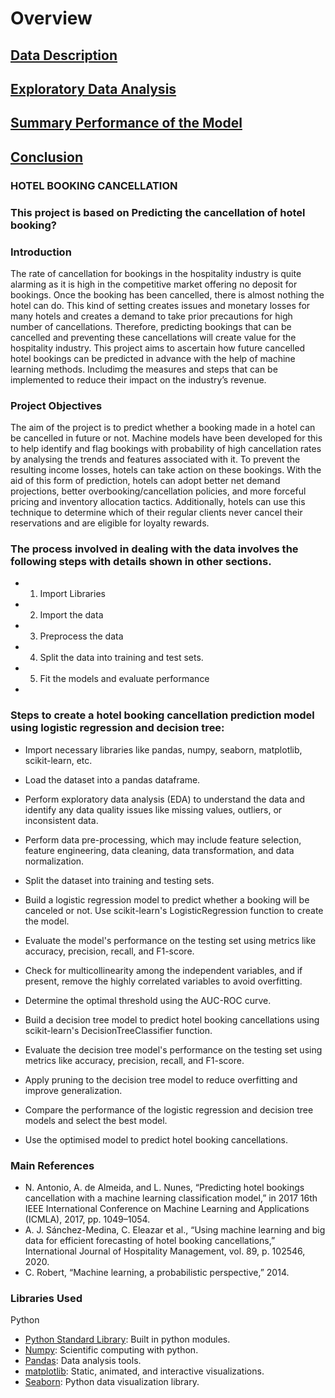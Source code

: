 # Overview 

## [Data Description](Data_Description/Data_Description.md)

## [Exploratory Data Analysis](Exploratory_Data_Analysis/Exploratory_Data_Analysis.md)

## [Summary Performance of the Model](Models/Models.md)

## [Conclusion](Conclusion/Conclusion.md)

### HOTEL BOOKING CANCELLATION 

### This project is based on Predicting the cancellation of hotel booking?

### Introduction
The rate of cancellation for bookings in the hospitality industry is quite alarming as it is high in the competitive market offering no deposit for bookings. Once the booking has been cancelled, there is almost nothing the hotel can do. This kind of setting creates issues and monetary losses for many hotels and creates a demand to take prior precautions for high number of cancellations. Therefore, predicting bookings that can be cancelled and preventing these cancellations will create value for the hospitality industry. This project aims to ascertain how future cancelled hotel bookings can be predicted in advance with the help of machine learning methods. Includimg the measures and steps that can be implemented to reduce their impact on the industry’s revenue.

### Project Objectives
The aim of the project is to predict whether a booking made in a hotel can be cancelled in future or not. Machine models have been developed for this to help identify and flag bookings with probability of high cancellation rates by analysing the trends and features associated with it. To prevent the resulting income losses, hotels can take action on these bookings. With the aid of this form of prediction, hotels can adopt better net demand projections, better overbooking/cancellation policies, and more forceful pricing and inventory allocation tactics. Additionally, hotels can use this technique to determine which of their regular clients never cancel their reservations and are eligible for loyalty rewards.

### The process involved in dealing with the data involves the following steps with details shown in other sections.
* 1. Import Libraries 
* 2. Import the data
* 3. Preprocess the data
* 4. Split the data into training and test sets.
* 5. Fit the models and evaluate performance
* 
### Steps to create a hotel booking cancellation prediction model using logistic regression and decision tree:

* Import necessary libraries like pandas, numpy, seaborn, matplotlib, scikit-learn, etc.

* Load the dataset into a pandas dataframe.

* Perform exploratory data analysis (EDA) to understand the data and identify any data quality issues like missing values, outliers, or inconsistent data.

* Perform data pre-processing, which may include feature selection, feature engineering, data cleaning, data transformation, and data normalization.

* Split the dataset into training and testing sets.

* Build a logistic regression model to predict whether a booking will be canceled or not. Use scikit-learn's LogisticRegression function to create the model.

* Evaluate the model's performance on the testing set using metrics like accuracy, precision, recall, and F1-score.

* Check for multicollinearity among the independent variables, and if present, remove the highly correlated variables to avoid overfitting.

* Determine the optimal threshold using the AUC-ROC curve.

* Build a decision tree model to predict hotel booking cancellations using scikit-learn's DecisionTreeClassifier function.

* Evaluate the decision tree model's performance on the testing set using metrics like accuracy, precision, recall, and F1-score.

* Apply pruning to the decision tree model to reduce overfitting and improve generalization.

* Compare the performance of the logistic regression and decision tree models and select the best model.

* Use the optimised model to predict hotel booking cancellations.

### Main References
* N. Antonio, A. de Almeida, and L. Nunes, “Predicting hotel bookings cancellation with a machine learning
classification model,” in 2017 16th IEEE International Conference on Machine Learning and Applications
(ICMLA), 2017, pp. 1049–1054.
* A. J. Sánchez-Medina, C. Eleazar et al., “Using machine learning and big data for efficient forecasting of
hotel booking cancellations,” International Journal of Hospitality Management, vol. 89, p. 102546, 2020.
* C. Robert, “Machine learning, a probabilistic perspective,” 2014.

### Libraries Used
Python
* [Python Standard Library](https://docs.python.org/2/library/): Built in python modules.
* [Numpy](http://www.numpy.org/): Scientific computing with python.
* [Pandas](http://pandas.pydata.org/): Data analysis tools.
* [matplotlib](https://matplotlib.org/): Static, animated, and interactive visualizations.
* [Seaborn](https://seaborn.pydata.org/): Python data visualization library.


